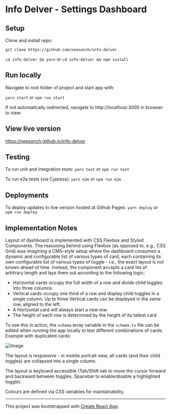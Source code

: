 # Info Delver - Settings Dashboard


## Setup

Clone and install repo:

 `git clone https://github.com/neesonch/info-delver`

`cd info-delver && yarn` 
or 
`cd info-delver && npm install`

## Run locally

Navigate to root folder of project and start app with:

`yarn start` 
or 
`npm run start`

If not automatically redirected, navigate to http://localhost:3000 in browser to view.

## View live version

https://neesonch.github.io/info-delver

## Testing

To run unit and integration tests:
`yarn test` 
or 
`npm run test`

To run e2e tests (via Cypress):
`yarn e2e` 
or 
`npm run e2e`

## Deployments

To deploy updates to live version hosted at Github Pages:
`yarn deploy` 
or 
`npm run deploy`


## Implementation Notes

Layout of dashboard is implemented with CSS Flexbox and Styled Components. The reasoning behind using Flexbox (as opposed to, e.g., CSS Grid) was imagining a CMS-style setup where the dashboard consumes a dynamic and configurable list of various types of card, each containing its own configurable list of various types of toggle - i.e., the exact layout is not known ahead of time. Instead, the component accepts a card list of arbitrary length and lays them out according to the following logic:
- Horizontal cards occupy the full width of a row and divide child toggles into three columns.
- Vertical cards occupy one third of a row and display child toggles in a single column. Up to three Vertical cards can be displayed in the same row, aligned to the left.
- A Horizontal card will always start a new row
- The height of each row is determined by the height of its tallest card

To see this in action, the `schema` array variable in the `schema.ts` file can be edited when running the app locally to test different combinations of cards. Example with duplicated cards:

![Image](https://i.imgur.com/eApkIZ6.png)

The layout is responsive - in mobile portrait view, all cards (and their child toggles) are collapsed into a single column.

The layout is keyboard accessible (Tab/Shift-tab to move the cursor forward and backward between toggles, Spacebar to enable/disable a highlighted toggle).

Colours are defined via CSS variables for maintainability.

---

This project was bootstrapped with [Create React App](https://github.com/facebook/create-react-app).
